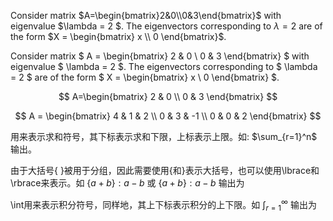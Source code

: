 Consider matrix $A=\begin{bmatrix}2&0\\0&3\end{bmatrix}$ with eigenvalue $\lambda = 2 $. The eigenvectors corresponding to $\lambda = 2$ are of the form $X = \begin{bmatrix} x \\ 0 \end{bmatrix}$.

Consider matrix $ A = \begin{bmatrix} 
2 & 0 \\ 
0 & 3 
\end{bmatrix} $ with eigenvalue $ \lambda = 2 $. The eigenvectors corresponding to $ \lambda = 2 $ are of the form $ X = \begin{bmatrix} x \\ 0 \end{bmatrix} $.

$$ 
A=\begin{bmatrix}
2 & 0 \\ 
0 & 3 
\end{bmatrix} 
$$

$$ 
A = \begin{bmatrix} 
4 & 1 & 2 \\ 
0 & 3 & -1 \\ 
0 & 0 & 2 
\end{bmatrix} 
$$

用来表示求和符号，其下标表示求和下限，上标表示上限。如: $\sum_{r=1}^n$ 输出。

由于大括号{ }被用于分组，因此需要使用\{和\}表示大括号，也可以使用\lbrace和\rbrace来表示。如 $\{a+b\}:a-b$ 或 $\lbrace a+b\rbrace:a-b$ 输出为

\int用来表示积分符号，同样地，其上下标表示积分的上下限。如 $\int_{r=1}^\infty$ 输出为
